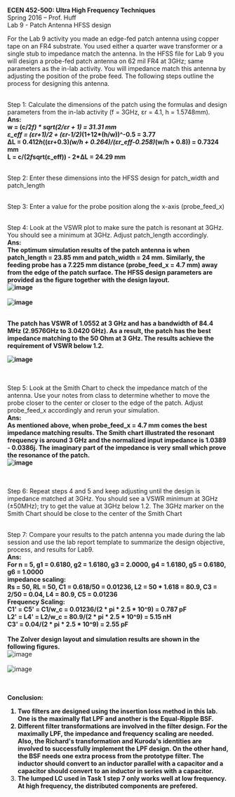 <b>ECEN 452-500: Ultra High Frequency Techniques</b><br>
Spring 2016 – Prof. Huff<br>
Lab 9 - Patch Antenna HFSS design

For the Lab 9 activity you made an edge-fed patch antenna using copper tape on an FR4 substrate. You used either a quarter wave transformer or a single stub to impedance match the antenna. In the HFSS file for Lab 9 you will design a probe-fed patch antenna on 62 mil FR4 at 3GHz; same parameters as the in-lab activity. You will impedance match this antenna by adjusting the position of the probe feed. The following steps outline the process for designing this antenna.<br>





<br>Step 1: Calculate the dimensions of the patch using the formulas and design parameters from the in-lab activity (f = 3GHz, εr = 4.1, h = 1.5748mm).<br>
<b>Ans:<br>
w = (c/2*f) * sqrt(2/εr + 1) = 31.31 mm<br>
ε_eff = (εr+1)/2  + (εr-1/2)*(1+12*(h/w))^-0.5 = 3.77<br>
ΔL = 0.412*h*((εr+0.3)*(w/h + 0.264)/(εr_eff-0.258)*(w/h + 0.8)) = 0.7324 mm<br>
L = c/(2*f*sqrt(ε_eff)) - 2*ΔL = 24.29 mm<br></b>




<br>Step 2: Enter these dimensions into the HFSS design for patch_width and patch_length<br>


<br>Step 3: Enter a value for the probe position along the x-axis (probe_feed_x)<br>



<br>Step 4: Look at the VSWR plot to make sure the patch is resonant at 3GHz. You should see a minimum at 3GHz. Adjust patch_length accordingly.<br>
<b>Ans:<br>
The optimum simulation results of the patch antenna is when patch_length = 23.85 mm and patch_width = 24 mm. Similarly, the feeding probe has a 7.225 mm distance (probe_feed_x = 4.7 mm) away from the edge of the patch surface. The HFSS design parameters are provided as the figure together with the design layout.<br>
![image](https://github.com/CourseReps/ECEN452-Spring2016/blob/master/Students/StevenYeh/Lab9/patch_hfss_design_parameters.png)<br><br>
![image](https://github.com/CourseReps/ECEN452-Spring2016/blob/master/Students/StevenYeh/Lab9/patch_hfss.png)<br><br>

The patch has VSWR of 1.0552 at 3 GHz and has a bandwidth of 84.4 MHz (2.9576GHz to 3.0420 GHz). As a result, the patch has the best impedance matching to the 50 Ohm at 3 GHz. The results achieve the requirement of VSWR below 1.2.

![image](https://github.com/CourseReps/ECEN452-Spring2016/blob/master/Students/StevenYeh/Lab9/patch_hfss_vswr.png)<br><br>
</b>



<br>Step 5: Look at the Smith Chart to check the impedance match of the antenna. Use your notes from class to determine whether to move the probe closer to the center or closer to the edge of the patch. Adjust probe_feed_x accordingly and rerun your simulation.<br>
<b>Ans:<br>
As mentioned above, when probe_feed_x = 4.7 mm comes the best impedance matching results. The Smith chart illustrated the resonant frequency is around 3 GHz and the normalized input impedance is 1.0389 - 0.0386j. The imaginary part of the impedance is very small which prove the resonance of the patch.<br>
![image](https://github.com/CourseReps/ECEN452-Spring2016/blob/master/Students/StevenYeh/Lab9/patch_hfss_smith_chart.png)<br><br>
</b>






<br>Step 6: Repeat steps 4 and 5 and keep adjusting until the design is impedance matched at 3GHz. You should see a VSWR minimum at 3GHz (±50MHz); try to get the value at 3GHz below 1.2. The 3GHz marker on the Smith Chart should be close to the center of the Smith Chart<br>


<br>Step 7: Compare your results to the patch antenna you made during the lab session and use the lab report template to summarize the design objective, process, and results for Lab9.<br>
<b>Ans:<br>
For n = 5, g1 = 0.6180, g2 = 1.6180, g3 = 2.0000, g4 = 1.6180, g5 = 0.6180, g6 = 1.0000<br>
impedance scaling:<br>
Rs = 50, RL = 50, C1 = 0.618/50 = 0.01236, L2 = 50 * 1.618 = 80.9, C3 = 2/50 = 0.04, L4 = 80.9, C5 = 0.01236<br>
Frequency Scaling:<br>
C1' = C5' = C1/w_c = 0.01236/(2 * pi * 2.5 * 10^9) = 0.787 pF<br>
L2' = L4' = L2/w_c = 80.9/(2 * pi * 2.5 * 10^9) = 5.15 nH<br>
C3' = 0.04/(2 * pi * 2.5 * 10^9) = 2.55 pF<br><br>
The Zolver design layout and simulation results are shown in the following figures.<br></b>
![image](https://github.com/CourseReps/ECEN452-Spring2016/blob/master/Students/StevenYeh/Lab6/N5_MaxFlat_LPF_LC_Design.jpg)<br><br>
![image](https://github.com/CourseReps/ECEN452-Spring2016/blob/master/Students/StevenYeh/Lab6/N5_MaxFlat_LPF_LC_Result.jpg)<br><br><br>





<b>Conclusion:<br>

1. Two filters are designed using the insertion loss method in this lab. One is the maximally flat LPF and another is the Equal-Ripple BSF.<br>
2. Different filter transformations are involved in the filter design. For the maximally LPF, the impedance and frequency scaling are needed. Also, the Richard's transformation and Kuroda's identities are involved to successfully implement the LPF design. On the other hand, the BSF needs one extra process from the prototype filter. The inductor should convert to an inductor parallel with a capacitor and a capacitor should convert to an inductor in series with a capacitor.
3. The lumped LC used in Task 1 step 7 only works well at low frequency. At high frequency, the distributed components are prefered.</b>
